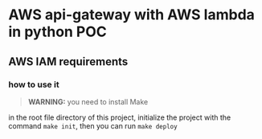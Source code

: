 # AWS api-gateway with AWS lambda in python POC

## AWS IAM requirements

### how to use it

> **WARNING:** you need to install Make

in the root file directory of this project, initialize the project with the command `make init`, then you can run 
`make deploy`

